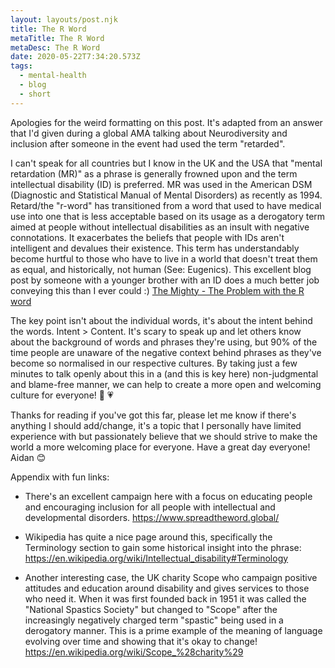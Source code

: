 ```yaml
---
layout: layouts/post.njk
title: The R Word
metaTitle: The R Word
metaDesc: The R Word
date: 2020-05-22T7:34:20.573Z
tags:
  - mental-health
  - blog
  - short
---
```

Apologies for the weird formatting on this post. It's adapted from an answer that I'd given during a global AMA talking about Neurodiversity and inclusion after someone in the event had used the term "retarded". 

I can't speak for all countries but I know in the UK and the USA that "mental retardation (MR)" as a phrase is generally frowned upon and the term intellectual disability (ID) is preferred. MR was used in the American DSM (Diagnostic and Statistical Manual of Mental Disorders) as recently as 1994. Retard/the "r-word" has transitioned from a word that used to have medical use into one that is less acceptable based on its usage as a derogatory term aimed at people without intellectual disabilities as an insult with negative connotations. It exacerbates the beliefs that people with IDs aren't intelligent and devalues their existence. This term has understandably become hurtful to those who have to live in a world that doesn't treat them as equal, and historically, not human (See: Eugenics). 
This excellent blog post by someone with a younger brother with an ID does a much better job conveying this than I ever could :) [The Mighty - The Problem with the R word](https://themighty.com/2020/03/problem-r-word/)

The key point isn't about the individual words, it's about the intent behind the words. Intent > Content. It's scary to speak up and let others know about the background of words and phrases they're using, but 90% of the time people are unaware of the negative context behind phrases as they've become so normalised in our respective cultures. By taking just a few minutes to talk openly about this in a (and this is key here) non-judgmental and blame-free manner, we can help to create a more open and welcoming culture for everyone! 🧠 💗

Thanks for reading if you've got this far, please let me know if there's anything I should add/change, it's a topic that I personally have limited experience with but passionately believe that we should strive to make the world a more welcoming place for everyone. Have a great day everyone! 
Aidan 😊

Appendix with fun links:

* There's an excellent campaign here with a focus on educating people and encouraging inclusion for all people with intellectual and developmental disorders. 
<https://www.spreadtheword.global/>

* Wikipedia has quite a nice page around this, specifically the Terminology section to gain some historical insight into the phrase: <https://en.wikipedia.org/wiki/Intellectual_disability#Terminology>

* Another interesting case, the UK charity Scope who campaign positive attitudes and education around disability and gives services to those who need it. When it was first founded back in 1951 it was called the "National Spastics Society" but changed to "Scope" after the increasingly negatively charged term "spastic" being used in a derogatory manner. This is a prime example of the meaning of language evolving over time and showing that it's okay to change!
<https://en.wikipedia.org/wiki/Scope_%28charity%29>